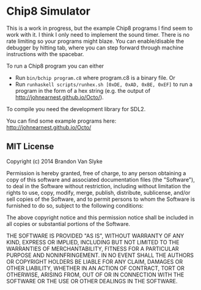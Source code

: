 
# Chip8 Simulator

This is a work in progress, but the example Chip8 programs I find seem to work with it. I think I only need to implement the sound timer.
There is no rate limiting so your programs might blaze.
You can enable/disable the debugger by hitting tab, where you can step forward through machine instructions with the spacebar.

To run a Chip8 program you can either

- Run `bin/bchip program.c8` where program.c8 is a binary file. Or
- Run `runhaskell scripts/runhex.sh [0xDE, 0xAD, 0xBE, 0xEF]` to run a program in the form of a hex string (e.g. the output of http://johnearnest.github.io/Octo/).

To compile you need the development library for SDL2.

You can find some example programs here: http://johnearnest.github.io/Octo/

## MIT License

Copyright (c) 2014 Brandon Van Slyke

Permission is hereby granted, free of charge, to any person obtaining a copy of this software and associated documentation files (the "Software"), to deal in the Software without restriction, including without limitation the rights to use, copy, modify, merge, publish, distribute, sublicense, and/or sell copies of the Software, and to permit persons to whom the Software is furnished to do so, subject to the following conditions:

The above copyright notice and this permission notice shall be included in all copies or substantial portions of the Software.

THE SOFTWARE IS PROVIDED "AS IS", WITHOUT WARRANTY OF ANY KIND, EXPRESS OR IMPLIED, INCLUDING BUT NOT LIMITED TO THE WARRANTIES OF MERCHANTABILITY, FITNESS FOR A PARTICULAR PURPOSE AND NONINFRINGEMENT. IN NO EVENT SHALL THE AUTHORS OR COPYRIGHT HOLDERS BE LIABLE FOR ANY CLAIM, DAMAGES OR OTHER LIABILITY, WHETHER IN AN ACTION OF CONTRACT, TORT OR OTHERWISE, ARISING FROM, OUT OF OR IN CONNECTION WITH THE SOFTWARE OR THE USE OR OTHER DEALINGS IN THE SOFTWARE.
